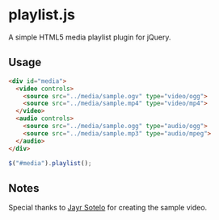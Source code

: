 # playlist.js

A simple HTML5 media playlist plugin for jQuery.

## Usage

```html
<div id="media">
  <video controls>
    <source src="../media/sample.ogv" type="video/ogg">
    <source src="../media/sample.mp4" type="video/mp4">
  </video>
  <audio controls>
    <source src="../media/sample.ogg" type="audio/ogg">
    <source src="../media/sample.mp3" type="audio/mpeg">
  </audio>
</div>
```

```js
$("#media").playlist();
```

## Notes

Special thanks to [Jayr Sotelo](http://vimeo.com/jayrsotelo) for creating the sample video.
